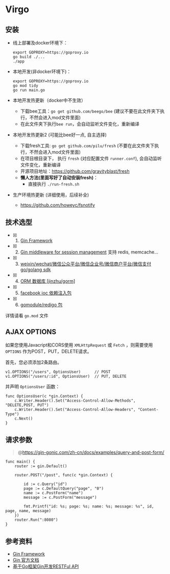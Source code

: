 # Virgo


## 安装

- 线上部署及docker环境下：
    ```
    export GOPROXY=https://goproxy.io
    go build ./...
    ./app
    ```
- 本地开发(非docker环境下)：
    ```
    export GOPROXY=https://goproxy.io
    go mod tidy
    go run main.go
    ```
- 本地开发热更新（docker中不生效）

    - 下载bee工具：`go get github.com/beego/bee` (建议不要在此文件夹下执行，不然会进入mod文件里面)
    - 在此文件夹下执行`bee run`，会自动监听文件变化，重新编译

- 本地开发热更新2 (可能比bee好一点, 自主选择)
    - 下载fresh工具: `go get github.com/pilu/fresh` (不要在此文件夹下执行，不然会进入mod文件里面)
    - 在项目根目录下， 执行 `fresh` (对应配置文件 `runner.conf`), 会自动监听文件变化，重新编译
    - 开源项目地址：https://github.com/gravityblast/fresh
    - **懒人方法(里面写好了自动安装fresh)**：
        - 直接执行 `./run-fresh.sh`    

- 生产环境热更新 (详细使用，后续补全)

    - https://github.com/howeyc/fsnotify

## 技术选型

- [x] 1. [Gin Framework](https://github.com/gin-gonic/gin)
- [x] 2. [Gin middleware for session management](https://github.com/gin-contrib/sessions) 支持 redis, memcache...
- [x] 3. [weixin/wechat/微信公众平台/微信企业号/微信商户平台/微信支付 go/golang sdk](https://github.com/chanxuehong/wechat)
- [x] 4. [ORM 数据库 [jinzhu/gorm]](https://github.com/jinzhu/gorm)
- [x] 5. [facebook ioc 依赖注入包](https://github.com/facebookarchive/inject)
- [x] 6. [gomodule/redigo 包](https://github.com/gomodule/redigo)

详情请看 `go.mod` 文件

## AJAX OPTIONS

如果您使用Javacript和CORS使用 `XMLHttpRequest` 或 `Fetch` ，则需要使用 `OPTIONS` 作为POST，PUT，DELETE请求。

首先，您必须添加2条路由。

```
v1.OPTIONS("/users", OptionsUser)      // POST
v1.OPTIONS("/users/:id", OptionsUser)  // PUT, DELETE
```

并声明 `OptionsUser` 函数：

```
func OptionsUser(c *gin.Context) {
    c.Writer.Header().Set("Access-Control-Allow-Methods", "DELETE,POST, PUT")
    c.Writer.Header().Set("Access-Control-Allow-Headers", "Content-Type")
    c.Next()
}
```

## 请求参数

> @https://gin-gonic.com/zh-cn/docs/examples/query-and-post-form/

```
func main() {
	router := gin.Default()

	router.POST("/post", func(c *gin.Context) {

		id := c.Query("id")
		page := c.DefaultQuery("page", "0")
		name := c.PostForm("name")
		message := c.PostForm("message")

		fmt.Printf("id: %s; page: %s; name: %s; message: %s", id, page, name, message)
	})
	router.Run(":8080")
}
```

## 参考资料

- [Gin Framework](https://github.com/gin-gonic/gin)
- [Gin 官方文档](https://gin-gonic.com/zh-cn/docs/)
- [基于Go框架Gin开发RESTFul API](http://www.jyguagua.com/?p=3038)
